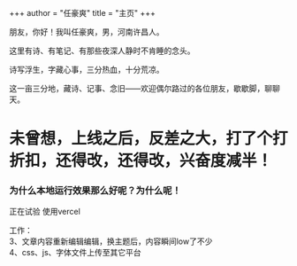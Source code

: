 +++
author = "任豪爽"
title =  "主页"
+++

朋友，你好！我叫任豪爽，男，河南许昌人。

这里有诗、有笔记、有那些夜深人静时不肯睡的念头。  

诗写浮生，字藏心事，三分热血，十分荒凉。  

这一亩三分地，藏诗、记事、念旧——欢迎偶尔路过的各位朋友，歇歇脚，聊聊天。  


# 未曾想，上线之后，反差之大，打了个打折扣，还得改，还得改，兴奋度减半！
### 为什么本地运行效果那么好呢？为什么呢！

正在试验 使用vercel

工作：  
3、文章内容重新编辑编辑，换主题后，内容瞬间low了不少  
4、css、js、字体文件上传至其它平台  


